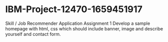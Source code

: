 # IBM-Project-12470-1659451917
Skill / Job Recommender Application
Assignment 1
Develop a sample homepage with html, css which should include banner,
image and describe yourself and contact form.
